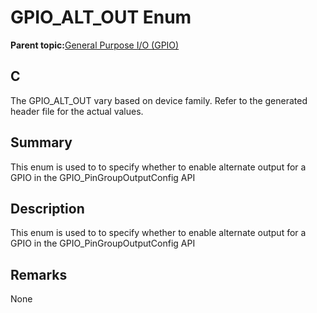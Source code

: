 # GPIO\_ALT\_OUT Enum

**Parent topic:**[General Purpose I/O \(GPIO\)](GUID-ED544C7D-3D20-4AEC-99CF-5926C66E9EC7.md)

## C

The GPIO\_ALT\_OUT vary based on device family. Refer to the generated header file for the actual values.

## Summary

This enum is used to to specify whether to enable alternate output for a GPIO in the GPIO\_PinGroupOutputConfig API

## Description

This enum is used to to specify whether to enable alternate output for a GPIO in the GPIO\_PinGroupOutputConfig API

## Remarks

None

